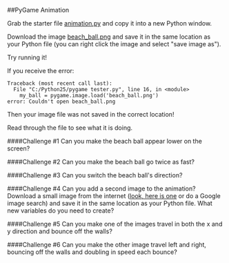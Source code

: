 ##PyGame Animation

Grab the starter file [animation.py](animation.py) and copy it into a new Python window.

Download the image [beach_ball.png](beach_ball.png) and save it in the same location as your Python file (you can right click the image and select "save image as").

Try running it!

If you receive the error: 

    Traceback (most recent call last):
      File "C:/Python25/pygame tester.py", line 16, in <module>
        my_ball = pygame.image.load('beach_ball.png')
    error: Couldn't open beach_ball.png
    
Then your image file was not saved in the correct location!

Read through the file to see what it is doing.

####Challenge #1
Can you make the beach ball appear lower on the screen?

####Challenge #2
Can you make the beach ball go twice as fast?

####Challenge #3
Can you switch the beach ball's direction?

####Challenge #4
Can you add a second image to the animation? Download a small image from the internet ([look, here is one](minecraft.gif) or do a Google image search) and save it in the same location as your Python file. What new variables do you need to create?

####Challenge #5
Can you make one of the images travel in both the x and y direction and bounce off the walls?

####Challenge #6
Can you make the other image travel left and right, bouncing off the walls and doubling in speed each bounce?
